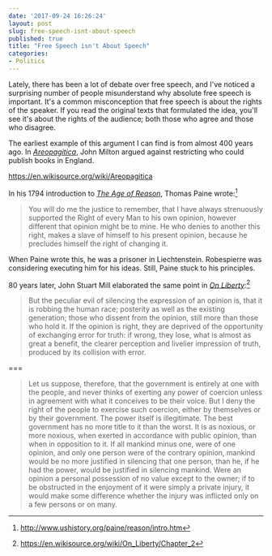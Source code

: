 ```yaml
---
date: '2017-09-24 16:26:24'
layout: post
slug: free-speech-isnt-about-speech
published: true
title: "Free Speech isn't About Speech"
categories:
- Politics
---
```


Lately, there has been a lot of debate over free speech, and I've noticed a surprising number of people misunderstand why absolute free speech is important. It's a common misconception that free speech is about the rights of the speaker. If you read the original texts that formulated the idea, you'll see it's about the rights of the audience; both those who agree and those who disagree.

The earliest example of this argument I can find is from almost 400 years ago. In [*Areopagitica*](https://en.wikipedia.org/wiki/Areopagitica), John Milton argued against restricting who could publish books in England.

https://en.wikisource.org/wiki/Areopagitica


In his 1794 introduction to [*The Age of Reason*](https://en.wikipedia.org/wiki/The_Age_of_Reason), Thomas Paine wrote:[^reason_intro]

> You will do me the justice to remember, that I have always strenuously supported the Right of every Man to his own opinion, however different that opinion might be to mine. He who denies to another this right, makes a slave of himself to his present opinion, because he precludes himself the right of changing it.

When Paine wrote this, he was a prisoner in Liechtenstein. Robespierre was considering executing him for his ideas. Still, Paine stuck to his principles.

80 years later, John Stuart Mill elaborated the same point in [*On Liberty*](https://en.wikipedia.org/wiki/On_Liberty):[^liberty]

> But the peculiar evil of silencing the expression of an opinion is, that it is robbing the human race; posterity as well as the existing generation; those who dissent from the opinion, still more than those who hold it. If the opinion is right, they are deprived of the opportunity of exchanging error for truth: if wrong, they lose, what is almost as great a benefit, the clearer perception and livelier impression of truth, produced by its collision with error.


===

[^reason_intro]: http://www.ushistory.org/paine/reason/intro.htm

[^liberty]: https://en.wikisource.org/wiki/On_Liberty/Chapter_2

> Let us suppose, therefore, that the government is entirely at one with the people, and never thinks of exerting any power of coercion unless in agreement with what it conceives to be their voice. But I deny the right of the people to exercise such coercion, either by themselves or by their government. The power itself is illegitimate. The best government has no more title to it than the worst. It is as noxious, or more noxious, when exerted in accordance with public opinion, than when in opposition to it. If all mankind minus one, were of one opinion, and only one person were of the contrary opinion, mankind would be no more justified in silencing that one person, than he, if he had the power, would be justified in silencing mankind. Were an opinion a personal possession of no value except to the owner; if to be obstructed in the enjoyment of it were simply a private injury, it would make some difference whether the injury was inflicted only on a few persons or on many.
